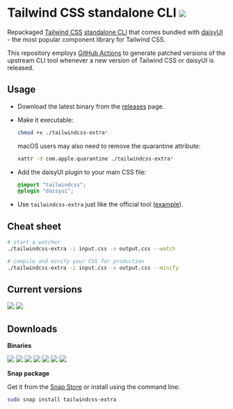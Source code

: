 # Tailwind CSS standalone CLI [![](https://img.shields.io/static/v1?label=&message=EXTRA&color=green)](#)

Repackaged [Tailwind CSS](https://tailwindcss.com) [standalone CLI](https://tailwindcss.com/blog/standalone-cli)
that comes bundled with [daisyUI](https://daisyui.com/) -
the most popular component library for Tailwind CSS.

This repository employs [GitHub Actions](https://github.com/dobicinaitis/tailwind-cli-extra/actions)
to generate patched versions of the upstream CLI tool whenever a new version of Tailwind CSS or daisyUI is released.

## Usage

* Download the latest binary from
  the [releases](https://github.com/dobicinaitis/tailwind-cli-extra/releases/latest) page.

* Make it executable:

  ```bash
  chmod +x ./tailwindcss-extra*
  ```

  macOS users may also need to remove the quarantine attribute:

  ```bash
  xattr -d com.apple.quarantine ./tailwindcss-extra*
  ```

* Add the daisyUI plugin to your main CSS file:

  ```css
  @import "tailwindcss";
  @plugin "daisyui";
  ```

* Use `tailwindcss-extra` just like the official tool ([example](/example/readme.md)).

## Cheat sheet

```bash
# start a watcher
./tailwindcss-extra -i input.css -o output.css --watch

# compile and minify your CSS for production
./tailwindcss-extra -i input.css -o output.css --minify
```

## Current versions

[![](https://img.shields.io/badge/Tailwind%20CSS-v4.1.12-06B6D4?logo=tailwind-css&logoColor=06B6D4)](https://github.com/tailwindlabs/tailwindcss/releases/tag/v4.1.12)
[![](https://img.shields.io/badge/daisyUI-v5.1.4-1ad1a5?logo=daisyui&logoColor=1ad1a5)](https://github.com/saadeghi/daisyui/releases/tag/v5.1.4)

## Downloads

**Binaries**

[![](https://img.shields.io/badge/Linux-x64-black?logo=linux&logoColor=black)](https://github.com/dobicinaitis/tailwind-cli-extra/releases/latest/download/tailwindcss-extra-linux-x64)
[![](https://img.shields.io/badge/Linux-arm64-black?logo=linux&logoColor=black)](https://github.com/dobicinaitis/tailwind-cli-extra/releases/latest/download/tailwindcss-extra-linux-arm64)
[![](https://img.shields.io/badge/Linux-x64--musl-black?logo=linux&logoColor=black)](https://github.com/dobicinaitis/tailwind-cli-extra/releases/latest/download/tailwindcss-extra-linux-x64-musl)
[![](https://img.shields.io/badge/Linux-arm64--musl-black?logo=linux&logoColor=black)](https://github.com/dobicinaitis/tailwind-cli-extra/releases/latest/download/tailwindcss-extra-linux-arm64-musl)
[![](https://img.shields.io/badge/macOS-x64-white?logo=apple&logoColor=white)](https://github.com/dobicinaitis/tailwind-cli-extra/releases/latest/download/tailwindcss-extra-macos-x64)
[![](https://img.shields.io/badge/macOS-arm64-white?logo=apple&logoColor=white)](https://github.com/dobicinaitis/tailwind-cli-extra/releases/latest/download/tailwindcss-extra-macos-arm64)
[![](https://img.shields.io/badge/Windows-x64-0078D4?logo=windows&logoColor=0078D4)](https://github.com/dobicinaitis/tailwind-cli-extra/releases/latest/download/tailwindcss-extra-windows-x64.exe)

**Snap package**

Get it from the [Snap Store](https://snapcraft.io/tailwindcss-extra) or install using the command line:

```bash
sudo snap install tailwindcss-extra
```
